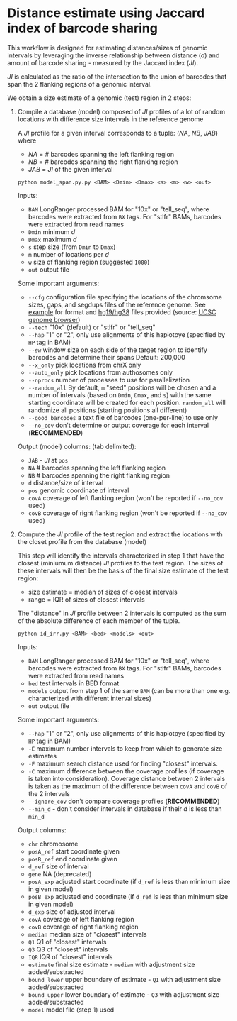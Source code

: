 # Distance estimate using Jaccard index of barcode sharing

This workflow is designed for estimating distances/sizes of genomic intervals by leveraging the inverse relationship between distance (_d_) and amount of barcode sharing - measured by the Jaccard index (_JI_).

_JI_ is calculated as the ratio of the intersection to the union of barcodes that span the 2 flanking regions of a genomic interval.

We obtain a size estimate of a genomic (test) region in 2 steps:

1. Compile a database (model) composed of _JI_ profiles of a lot of random locations with difference size intervals in the reference genome 

    A _JI_ profile for a given interval corresponds to a tuple: (_NA_, _NB_, _JAB_) where
    - _NA_ = # barcodes spanning the left flanking region
    - _NB_ = # barcodes spanning the right flanking region
    - _JAB_ = _JI_ of the given interval

    ```
    python model_span.py.py <BAM> <Dmin> <Dmax> <s> <m> <w> <out>
    ```
 
    Inputs:
    - `BAM` LongRanger processed BAM for "10x" or "tell_seq", where barcodes were extracted from `BX` tags. For "stlfr" BAMs, barcodes were extracted from read names
    - `Dmin` minimum _d_
    - `Dmax` maximum _d_
    - `s` step size (from `Dmin` to `Dmax`)
    - `m` number of locations per _d_
    - `w` size of flanking region (suggested `1000`)
    - `out` output file
    
    Some important arguments:
	- `--cfg` configuration file specifying the locations of the chromsome sizes, gaps, and segdups files of the reference genome. See [example](genomes.cfg) for format and [hg19/hg38](genomes) files provided (source: [UCSC genome browser](http://genome.ucsc.edu/)) 
    - `--tech` "10x" (default) or "stlfr" or "tell_seq"
    - `--hap` "1" or "2", only use alignments of this haplotpye (specified by `HP` tag in BAM)
    - `--sw` window size on each side of the target region to identify barcodes and determine their spans Default: 200,000
    - `--x_only` pick locations from chrX only
    - `--auto_only` pick locations from authosomes only
    - `--nprocs` number of processes to use for parallelization
    - `--random_all` By default, `m` "seed" positions will be chosen and a number of intervals (based on `Dmin`, `Dmax`, and `s`) with the same starting coordinate will be created for each position. `random_all` will randomize all positions (starting positions all different) 
    - `--good_barcodes` a text file of barcodes (one-per-line) to use only
    - `--no_cov` don't determine or output coverage for each interval (**RECOMMENDED**)
    
    Output (model) columns: (tab delimited): 
    - `JAB` - _JI_ at `pos`
    - `NA` # barcodes spanning the left flanking region
    - `NB` # barcodes spanning the right flanking region
    - `d` distance/size of interval
    - `pos` genomic coordinate of interval
    - `covA` coverage of left flanking region (won't be reported if `--no_cov` used)
    - `covB` coverage of right flanking region (won't be reported if `--no_cov` used)

2. Compute the _JI_ profile of the test region and extract the locations with the closet profile from the database (model)

    This step will identify the intervals characterized in step 1 that have the closest (miniumum distance) _JI_ profiles to the test region. The sizes of these intervals will then be the basis of the final size estimate of the test region:
    - size estimate = median of sizes of closest intervals
    - range = IQR of sizes of closest intervals
    
    The "distance" in _JI_ profile between 2 intervals is computed as the sum of the absolute difference of each member of the tuple.
    
    ```
    python id_irr.py <BAM> <bed> <models> <out>
    ```
    Inputs:
    - `BAM` LongRanger processed BAM for "10x" or "tell_seq", where barcodes were extracted from `BX` tags. For "stlfr" BAMs, barcodes were extracted from read names
    - `bed` test intervals in BED format
    - `models` output from step 1 of the same `BAM` (can be more than one e.g. characterized with different interval sizes)
    - `out` output file
 
    Some important arguments:
    - `--hap` "1" or "2", only use alignments of this haplotpye (specified by `HP` tag in BAM)
    - `-E` maximum number intervals to keep from which to generate size estimates
    - `-F` maximum search distance used for finding "closest" intervals.
    - `-C` maximum difference between the coverage profiles (if coverage is taken into consideration). Coverage distance between 2 intervals is taken as the maximum of the difference between `covA` and `covB` of the 2 intervals
    - `--ignore_cov` don't compare coverage profiles (**RECOMMENDED**)
    - `--min_d` - don't consider intervals in database if their _d_ is less than `min_d`
 
    Output columns:
    - `chr` chromosome
    - `posA_ref` start coordinate given
    - `posB_ref` end coordinate given
    - `d_ref` size of interval
    - `gene` NA (deprecated)
    - `posA_exp` adjusted start coordinate (if `d_ref` is less than minimum size in given model)
    - `posB_exp` adjusted end coordinate (if `d_ref` is less than minimum size in given model)
    - `d_exp` size of adjusted interval
    - `covA` coverage of left flanking region
    - `covB` coverage of right flanking region
    - `median` median size of "closest" intervals
    - `Q1` Q1 of "closest" intervals
    - `Q3` Q3 of "closest" intervals
    - `IQR` IQR of "closest" intervals
    - `estimate` final size estimate - `median` with adjustment size added/substracted
    - `bound_lower` upper boundary of estimate - `Q1` with adjustment size added/substracted
    - `bound_upper` lower boundary of estimate - `Q3` with adjustment size added/substracted
    - `model` model file (step 1) used

